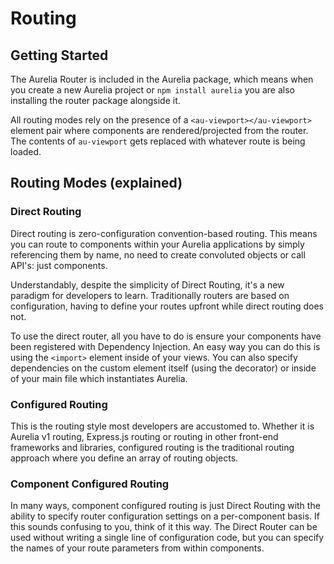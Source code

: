 # Routing

## Getting Started

The Aurelia Router is included in the Aurelia package, which means when you create a new Aurelia project or `npm install aurelia` you are also installing the router package alongside it.

All routing modes rely on the presence of a `<au-viewport></au-viewport>` element pair where components are rendered/projected from the router. The contents of `au-viewport` gets replaced with whatever route is being loaded.

## Routing Modes \(explained\)

### Direct Routing

Direct routing is zero-configuration convention-based routing. This means you can route to components within your Aurelia applications by simply referencing them by name, no need to create convoluted objects or call API's: just components.

Understandably, despite the simplicity of Direct Routing, it's a new paradigm for developers to learn. Traditionally routers are based on configuration, having to define your routes upfront while direct routing does not.

To use the direct router, all you have to do is ensure your components have been registered with Dependency Injection. An easy way you can do this is using the `<import>` element inside of your views. You can also specify dependencies on the custom element itself \(using the decorator\) or inside of your main file which instantiates Aurelia.

### Configured Routing

This is the routing style most developers are accustomed to. Whether it is Aurelia v1 routing, Express.js routing or routing in other front-end frameworks and libraries, configured routing is the traditional routing approach where you define an array of routing objects.

### Component Configured Routing

In many ways, component configured routing is just Direct Routing with the ability to specify router configuration settings on a per-component basis. If this sounds confusing to you, think of it this way. The Direct Router can be used without writing a single line of configuration code, but you can specify the names of your route parameters from within components. 

